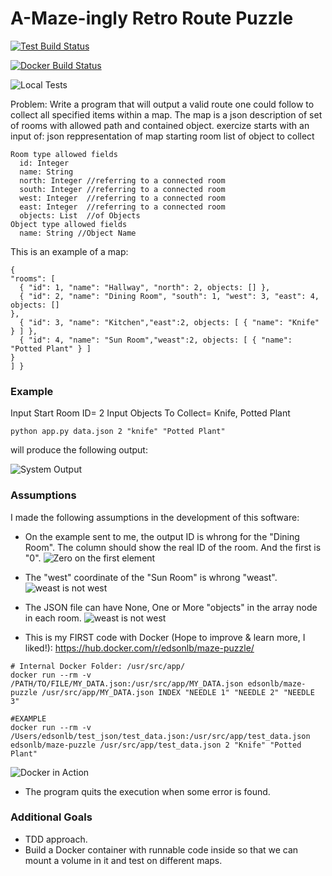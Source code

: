 # A-Maze-ingly Retro Route Puzzle #

[![Test Build Status](https://travis-ci.org/edsonlb/maze-puzzle.svg?branch=master)](https://travis-ci.org/edsonlb/maze-puzzle)

[![Docker Build Status](https://img.shields.io/docker/build/jrottenberg/ffmpeg.svg)](https://hub.docker.com/r/edsonlb/maze-puzzle/)


![Local Tests](http://image.prntscr.com/image/e9ca43d8ecf44c58813bc3643422f0f0.png)

Problem:
Write a program that will output a valid route one could follow to collect all specified items within a map. The map is a json description of set of rooms with allowed path and contained object.
exercize starts with an input of:
json reppresentation of map starting room
list of object to collect

```
Room type allowed fields
  id: Integer
  name: String
  north: Integer //referring to a connected room
  south: Integer //referring to a connected room
  west: Integer  //referring to a connected room
  east: Integer  //referring to a connected room
  objects: List  //of Objects
Object type allowed fields
  name: String //Object Name
```

This is an example of a map:
```
{
"rooms": [
  { "id": 1, "name": "Hallway", "north": 2, objects: [] },
  { "id": 2, "name": "Dining Room", "south": 1, "west": 3, "east": 4, objects: []
},
  { "id": 3, "name": "Kitchen","east":2, objects: [ { "name": "Knife" } ] },
  { "id": 4, "name": "Sun Room","weast":2, objects: [ { "name": "Potted Plant" } ]
}
] }
```

### Example ###
Input Start Room ID= 2
Input Objects To Collect= Knife, Potted Plant
```
python app.py data.json 2 "knife" "Potted Plant"
```
will produce the following output:

![System Output](http://image.prntscr.com/image/848f0646fe3c457eba4737d10938417f.png)

### Assumptions ###
I made the following assumptions in the development of this software:
- On the example sent to me, the output ID is whrong for the "Dining Room". The column should show the real ID of the room. And the first is "0".
![Zero on the first element](http://image.prntscr.com/image/b6e48314a69e44299450ddce3ddc8fc4.jpeg)

- The "west" coordinate of the "Sun Room" is whrong "weast".
![weast is not west](http://image.prntscr.com/image/c75f8b5419294f1ca9305ebb880c7a72.jpeg)

- The JSON file can have None, One or More "objects" in the array node in each room.
![weast is not west](http://image.prntscr.com/image/157b9bb562704c039a27147ea3fc103e.jpeg)

- This is my FIRST code with Docker (Hope to improve & learn more, I liked!): https://hub.docker.com/r/edsonlb/maze-puzzle/
```
# Internal Docker Folder: /usr/src/app/
docker run --rm -v /PATH/TO/FILE/MY_DATA.json:/usr/src/app/MY_DATA.json edsonlb/maze-puzzle /usr/src/app/MY_DATA.json INDEX "NEEDLE 1" "NEEDLE 2" "NEEDLE 3"

#EXAMPLE
docker run --rm -v /Users/edsonlb/test_json/test_data.json:/usr/src/app/test_data.json edsonlb/maze-puzzle /usr/src/app/test_data.json 2 "Knife" "Potted Plant"

```
![Docker in Action](http://image.prntscr.com/image/13fe998a1406479d8f1e0e7ff3a08f74.png)

- The program quits the execution when some error is found.

### Additional Goals ### 
- TDD approach.
- Build a Docker container with runnable code inside so that we can mount a volume in it and test on different maps.